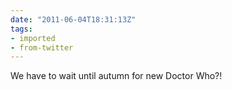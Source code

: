```yaml
---
date: "2011-06-04T18:31:13Z"
tags:
- imported
- from-twitter
---
```

We have to wait until autumn for new Doctor Who?\!
